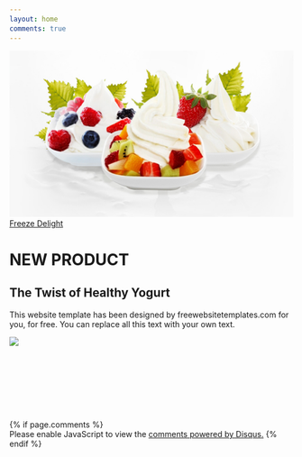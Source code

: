 ```yaml
---
layout: home
comments: true
---
```


<div class="header">
<img src="images/bg-home.jpg" alt="">
<div> 
    <a href="product.html">Freeze Delight</a>
</div>
</div>
<div class="body" >
<div markdown="1">
<div markdown="1">

# NEW PRODUCT
## The Twist of Healthy Yogurt
This website template has been designed by freewebsitetemplates.com for you, for free. You can replace all this text with your own text.

</div>
<image src="images/yogurt.jpg"></image>


<div style="padding-top: 8rem; margin: auto auto; overflow: visible;">
{% if page.comments %}
<div id="disqus_thread"></div>
<script>
var disqus_config = function () {
this.page.url = '{{ site.baseurl }}';  // Replace PAGE_URL with your page's canonical URL variable
this.page.identifier = '{{ site.baseurl }}'; // Replace PAGE_IDENTIFIER with your page's unique identifier variable
};
(function() { // DON'T EDIT BELOW THIS LINE
var d = document, s = d.createElement('script');
s.src = 'https://bensfroyo.disqus.com/embed.js';
s.setAttribute('data-timestamp', +new Date());
(d.head || d.body).appendChild(s);
})();
</script>
<noscript>Please enable JavaScript to view the <a href="https://disqus.com/?ref_noscript">comments powered by Disqus.</a></noscript>
{% endif %}

</div>



</div>
</div>